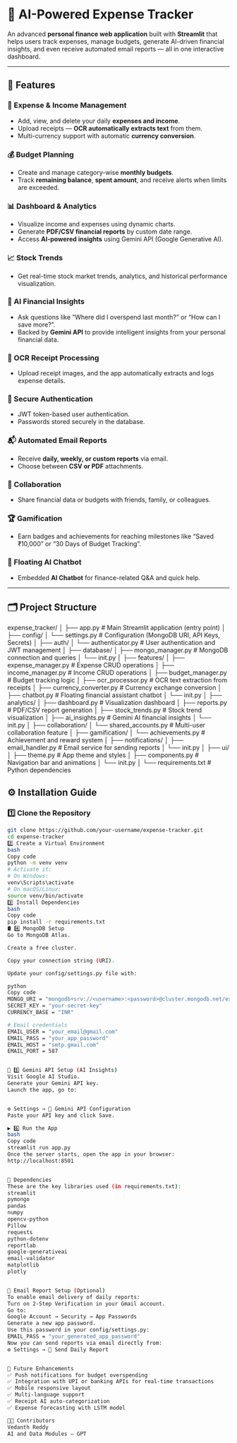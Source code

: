 # 💸 AI-Powered Expense Tracker

An advanced **personal finance web application** built with **Streamlit** that helps users track expenses, manage budgets, generate AI-driven financial insights, and even receive automated email reports — all in one interactive dashboard.

---

## 🚀 Features

### 🧾 Expense & Income Management
- Add, view, and delete your daily **expenses and income**.
- Upload receipts — **OCR automatically extracts text** from them.
- Multi-currency support with automatic **currency conversion**.

### 💰 Budget Planning
- Create and manage category-wise **monthly budgets**.
- Track **remaining balance**, **spent amount**, and receive alerts when limits are exceeded.

### 📊 Dashboard & Analytics
- Visualize income and expenses using dynamic charts.
- Generate **PDF/CSV financial reports** by custom date range.
- Access **AI-powered insights** using Gemini API (Google Generative AI).

### 📈 Stock Trends
- Get real-time stock market trends, analytics, and historical performance visualization.

### 🤖 AI Financial Insights
- Ask questions like “Where did I overspend last month?” or “How can I save more?”.
- Backed by **Gemini API** to provide intelligent insights from your personal financial data.

### 🧠 OCR Receipt Processing
- Upload receipt images, and the app automatically extracts and logs expense details.

### 🔐 Secure Authentication
- JWT token-based user authentication.
- Passwords stored securely in the database.

### 📬 Automated Email Reports
- Receive **daily, weekly, or custom reports** via email.
- Choose between **CSV or PDF** attachments.

### 👥 Collaboration
- Share financial data or budgets with friends, family, or colleagues.

### 🏆 Gamification
- Earn badges and achievements for reaching milestones like “Saved ₹10,000” or “30 Days of Budget Tracking”.

### 💬 Floating AI Chatbot
- Embedded **AI Chatbot** for finance-related Q&A and quick help.

---
## 🗂️ Project Structure

expense_tracker/
│
├── app.py # Main Streamlit application (entry point)
│
├── config/
│ └── settings.py # Configuration (MongoDB URI, API Keys, Secrets)
│
├── auth/
│ └── authenticator.py # User authentication and JWT management
│
├── database/
│ ├── mongo_manager.py # MongoDB connection and queries
│ └── init.py
│
├── features/
│ ├── expense_manager.py # Expense CRUD operations
│ ├── income_manager.py # Income CRUD operations
│ ├── budget_manager.py # Budget tracking logic
│ ├── ocr_processor.py # OCR text extraction from receipts
│ ├── currency_converter.py # Currency exchange conversion
│ ├── chatbot.py # Floating financial assistant chatbot
│ └── init.py
│
├── analytics/
│ ├── dashboard.py # Visualization dashboard
│ ├── reports.py # PDF/CSV report generation
│ ├── stock_trends.py # Stock trend visualization
│ ├── ai_insights.py # Gemini AI financial insights
│ └── init.py
│
├── collaboration/
│ └── shared_accounts.py # Multi-user collaboration feature
│
├── gamification/
│ └── achievements.py # Achievement and reward system
│
├── notifications/
│ ├── email_handler.py # Email service for sending reports
│ └── init.py
│
├── ui/
│ ├── theme.py # App theme and styles
│ ├── components.py # Navigation bar and animations
│ └── init.py
│
└── requirements.txt # Python dependencies


## ⚙️ Installation Guide

### 1️⃣ Clone the Repository
```bash
git clone https://github.com/your-username/expense-tracker.git
cd expense-tracker
2️⃣ Create a Virtual Environment
bash
Copy code
python -m venv venv
# Activate it:
# On Windows:
venv\Scripts\activate
# On macOS/Linux:
source venv/bin/activate
3️⃣ Install Dependencies
bash
Copy code
pip install -r requirements.txt
🛢️ 4️⃣ MongoDB Setup
Go to MongoDB Atlas.

Create a free cluster.

Copy your connection string (URI).

Update your config/settings.py file with:

python
Copy code
MONGO_URI = "mongodb+srv://<username>:<password>@cluster.mongodb.net/expense_db"
SECRET_KEY = "your-secret-key"
CURRENCY_BASE = "INR"

# Email credentials
EMAIL_USER = "your_email@gmail.com"
EMAIL_PASS = "your_app_password"
EMAIL_HOST = "smtp.gmail.com"
EMAIL_PORT = 587


🧠 5️⃣ Gemini API Setup (AI Insights)
Visit Google AI Studio.
Generate your Gemini API key.
Launch the app, go to:


⚙️ Settings → 🔑 Gemini API Configuration
Paste your API key and click Save.

▶️ 6️⃣ Run the App
bash
Copy code
streamlit run app.py
Once the server starts, open the app in your browser:
http://localhost:8501


🧩 Dependencies
These are the key libraries used (in requirements.txt):
streamlit
pymongo
pandas
numpy
opencv-python
Pillow
requests
python-dotenv
reportlab
google-generativeai
email-validator
matplotlib
plotly


📧 Email Report Setup (Optional)
To enable email delivery of daily reports:
Turn on 2-Step Verification in your Gmail account.
Go to:
Google Account → Security → App Passwords
Generate a new app password.
Use this password in your config/settings.py:
EMAIL_PASS = "your_generated_app_password"
Now you can send reports via email directly from:
⚙️ Settings → 📧 Send Daily Report


🏅 Future Enhancements
✅ Push notifications for budget overspending
✅ Integration with UPI or banking APIs for real-time transactions
✅ Mobile responsive layout
✅ Multi-language support
✅ Receipt AI auto-categorization
✅ Expense forecasting with LSTM model

👨‍💻 Contributors
Vedanth Reddy 
AI and Data Modules — GPT







